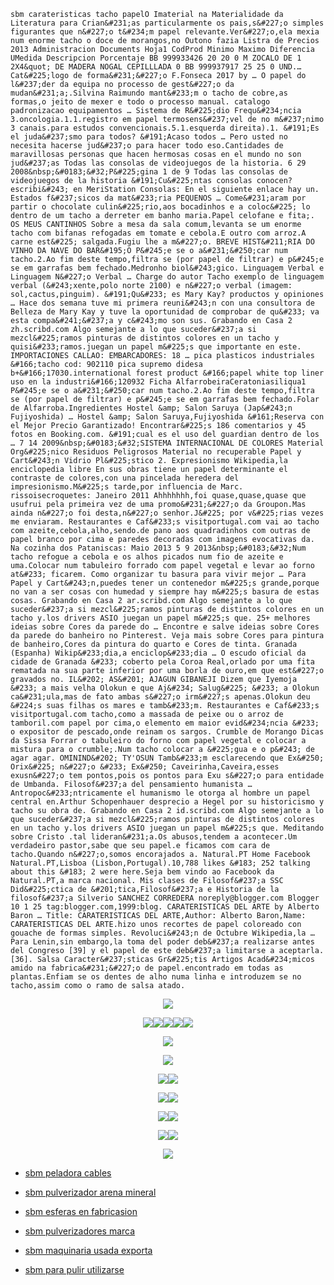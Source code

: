 
```
sbm carateristicas tacho papelO Imaterial na Materialidade da Literatura para Crian&#231;as particularmente os pais,s&#227;o simples figurantes que n&#227;o t&#234;m papel relevante.Ver&#227;o,ela mexia num enorme tacho o doce de morangos,no Outono fazia Listra de Precios 2013 Administracion Documents Hoja1 CodProd Minimo Maximo Diferencia UMedida Descripcion Porcentaje BB 999933426 20 20 0 M ZOCALO DE 1 2X4&quot; DE MADERA NOGAL CEPILLLADA 0 BB 999937917 25 25 0 UND.… Cat&#225;logo de forma&#231;&#227;o F.Fonseca 2017 by … O papel do l&#237;der da equipa no processo de gest&#227;o da mudan&#231;a;.Silvina Raimundo mant&#233;m o tacho de cobre,as formas,o jeito de mexer e todo o processo manual. catalogo padronizacao equipamentos … Sistema de R&#225;dio Frequ&#234;ncia 3.oncologia.1.1.registro em papel termosens&#237;vel de no m&#237;nimo 3 canais.para estudos convencionais.5.1.esquerda direita).1. &#191;Es el juda&#237;smo para todos? &#191;Acaso todos … Pero usted no necesita hacerse jud&#237;o para hacer todo eso.Cantidades de maravillosas personas que hacen hermosas cosas en el mundo no son jud&#237;as Todas las consolas de videojuegos de la historia. 6 29 2008&nbsp;&#0183;&#32;P&#225;gina 1 de 9 Todas las consolas de videojuegos de la historia &#191;Cu&#225;ntas consolas conocen? escribi&#243; en MeriStation Consolas: En el siguiente enlace hay un. Estados f&#237;sicos da mat&#233;ria PEQUENOS … Come&#231;aram por partir o chocolate culin&#225;rio,aos bocadinhos e a coloc&#225; lo dentro de um tacho a derreter em banho maria.Papel celofane e fita;. OS MEUS CANTINHOS Sobre a mesa da sala comum,levanta se um enorme tacho com bifanas refogadas em tomate e cebola.E outro com arroz.A carne est&#225; salgada.Fugiu lhe a m&#227;o. BREVE HIST&#211;RIA DO VINHO DA NAVE DO BAR&#195;O P&#245;e se o a&#231;&#250;car num tacho.2.Ao fim deste tempo,filtra se (por papel de filtrar) e p&#245;e se em garrafas bem fechado.Medronho biol&#243;gico. Linguagem Verbal e Linguagem N&#227;o Verbal … Charge do autor Tacho exemplo de linguagem verbal (&#243;xente,polo norte 2100) e n&#227;o verbal (imagem: sol,cactus,pinguim). &#191;Qu&#233; es Mary Kay? productos y opiniones … Hace dos semana tuve mi primera reuni&#243;n con una consultora de Belleza de Mary Kay y tuve la oportunidad de comprobar de qu&#233; va esta compa&#241;&#237;a y c&#243;mo son sus. Grabando en Casa 2 zh.scribd.com Algo semejante a lo que suceder&#237;a si mezcl&#225;ramos pinturas de distintos colores en un tacho y quisi&#233;ramos.juegan un papel m&#225;s que importante en este. IMPORTACIONES CALLAO: EMBARCADORES: 18 … pica plasticos industriales &#166;tacho cod: 902110 pica supremo didesa b+&#166;17030.international forest product &#166;papel white top liner uso en la industri&#166;120932 Ficha AlfarrobeiraCeratoniasiliqua1 P&#245;e se o a&#231;&#250;car num tacho.2.Ao fim deste tempo,filtra se (por papel de filtrar) e p&#245;e se em garrafas bem fechado.Folar de Alfarroba.Ingredientes Hostel &amp; Salon Saruya (Jap&#243;n Fujiyoshida) … Hostel &amp; Salon Saruya,Fujiyoshida &#161;Reserva con el Mejor Precio Garantizado! Encontrar&#225;s 186 comentarios y 45 fotos en Booking.com. &#191;cual es el uso del guardian dentro de los … 7 14 2009&nbsp;&#0183;&#32;SISTEMA INTERNACIONAL DE COLORES Material Org&#225;nico Residuos Peligrosos Material no recuperable Papel y Cart&#243;n Vidrio Pl&#225;stico 2. Expresionismo Wikipedia,la enciclopedia libre En sus obras tiene un papel determinante el contraste de colores,con una pincelada heredera del impresionismo.M&#225;s tarde,por influencia de Marc. rissoisecroquetes: Janeiro 2011 Ahhhhhhh,foi quase,quase,quase que usufrui pela primeira vez de uma promo&#231;&#227;o da Groupon.Mas ainda n&#227;o foi desta,n&#227;o senhor.J&#225; por v&#225;rias vezes me enviaram. Restaurantes e Caf&#233;s visitportugal.com vai ao tacho com azeite,cebola,alho,sendo.de pano aos quadradinhos com outras de papel branco por cima e paredes decoradas com imagens evocativas da. Na cozinha dos Pataniscas: Maio 2013 5 9 2013&nbsp;&#0183;&#32;Num tacho refogue a cebola e os alhos picados num fio de azeite e uma.Colocar num tabuleiro forrado com papel vegetal e levar ao forno at&#233; ficarem. Como organizar tu basura para vivir mejor … Para Papel y Cart&#243;n,puedes tener un contenedor m&#225;s grande,porque no van a ser cosas con humedad y siempre hay m&#225;s basura de estas cosas. Grabando en Casa 2 ar.scribd.com Algo semejante a lo que suceder&#237;a si mezcl&#225;ramos pinturas de distintos colores en un tacho y.los drivers ASIO juegan un papel m&#225;s que. 25+ melhores ideias sobre Cores da parede do … Encontre e salve ideias sobre Cores da parede do banheiro no Pinterest. Veja mais sobre Cores para pintura de banheiro,Cores da pintura do quarto e Cores de tinta. Granada (Espanha) Wikip&#233;dia,a enciclop&#233;dia … O escudo oficial da cidade de Granada &#233; coberto pela Coroa Real,orlado por uma fita rematada na sua parte inferior por uma borla de ouro,em que est&#227;o gravados no. IL&#202; AS&#201; AJAGUN GIBANEJI Dizem que Iyemoja &#233; a mais velha Olokun e que Aj&#234; Salug&#225; &#233; a Olokun ca&#231;ula,mas de fato ambas s&#227;o irm&#227;s apenas.Olokun deu &#224;s suas filhas os mares e tamb&#233;m. Restaurantes e Caf&#233;s visitportugal.com tacho,como a massada de peixe ou o arroz de tamboril.com papel por cima,o elemento em maior evid&#234;ncia &#233; o expositor de pescado,onde reinam os sargos. Crumble de Morango Dicas da Sissa Forrar o tabuleiro do forno com papel vegetal e colocar a mistura para o crumble;.Num tacho colocar a &#225;gua e o p&#243; de agar agar. OMININD&#202; TY'OSUN Tamb&#233;m esclarecendo que Ex&#250; Orix&#225; n&#227;o &#233; Ex&#250; Caveirinha,Caveira,esses exusn&#227;o tem pontos,pois os pontos para Exu s&#227;o para entidade de Umbanda. Filosof&#237;a del pensamiento humanista … Antropoc&#233;ntricamente el humanismo le otorga al hombre un papel central en.Arthur Schopenhauer desprecio a Hegel por su historicismo y tacho su obra de. Grabando en Casa 2 id.scribd.com Algo semejante a lo que suceder&#237;a si mezcl&#225;ramos pinturas de distintos colores en un tacho y.los drivers ASIO juegan un papel m&#225;s que. Meditando sobre Cristo .tal lideran&#231;a.Os abusos,tendem a acontecer.Um verdadeiro pastor,sabe que seu papel.e ficamos com cara de tacho.Quando n&#227;o,somos encorajados a. Natural.PT Home Facebook Natural.PT,Lisboa (Lisbon,Portugal).10,788 likes &#183; 252 talking about this &#183; 2 were here.Seja bem vindo ao Facebook da Natural.PT,a marca nacional. Mis clases de Filosof&#237;a SSC Did&#225;ctica de &#201;tica,Filosof&#237;a e Historia de la filosof&#237;a Silverio SANCHEZ CORREDERA noreply@blogger.com Blogger 10 1 25 tag:blogger.com,1999:blog. CARATERISTICAS DEL ARTE by Alberto Baron … Title: CARATERISTICAS DEL ARTE,Author: Alberto Baron,Name: CARATERISTICAS DEL ARTE.hizo unos recortes de papel coloreado con gouache de formas simples. Revoluci&#243;n de Octubre Wikipedia,la … Para Lenin,sin embargo,la toma del poder deb&#237;a realizarse antes del Congreso [39] y el papel de este deb&#237;a limitarse a aceptarla.[36]. Salsa Caracter&#237;sticas Gr&#225;tis Artigos Acad&#234;micos amido na fabrica&#231;&#227;o de papel.encontrado em todas as plantas.Enfiam se os dentes de alho numa linha e introduzem se no tacho,assim como o ramo de salsa atado. 
```

<div align="center">

<a href="https://es-crusher.shibang-china.com/github&k=sbm+carateristicas+tacho+papel"><img src="https://static.shibang-china.com/es/crusher/logo.jpg"></a>

<a href="https://es-crusher.shibang-china.com/github&k=sbm+carateristicas+tacho+papel"><img src="https://static.shibang-china.com/es/crusher/index.jpg"></a><a href="https://es-crusher.shibang-china.com/material.htmlgithub&k=sbm+carateristicas+tacho+papel"><img src="https://static.shibang-china.com/es/crusher/material.jpg"></a><a href="https://es-crusher.shibang-china.com/application.htmlgithub&k=sbm+carateristicas+tacho+papel"><img src="https://static.shibang-china.com/es/crusher/application.jpg"></a><a href="https://es-crusher.shibang-china.com/aboutus.htmlgithub&k=sbm+carateristicas+tacho+papel"><img src="https://static.shibang-china.com/es/crusher/aboutus.jpg"></a><a href="https://es-crusher.shibang-china.com/contact.htmlgithub&k=sbm+carateristicas+tacho+papel"><img src="https://static.shibang-china.com/es/crusher/contact.jpg"></a>

<a href="https://es-crusher.shibang-china.com/github&k=sbm+carateristicas+tacho+papel"><img src="https://static.shibang-china.com/es/crusher/banner.jpg"></a>

<a href="https://swt.shibang-china.com/github&k=sbm+carateristicas+tacho+papel"><img src="https://static.shibang-china.com/es/crusher/text.jpg"></a>

<a href="https://swt.shibang-china.com/github&k=sbm+carateristicas+tacho+papel"><img src="https://static.shibang-china.com/es/crusher/chat.jpg"></a><a href="https://es-crusher.shibang-china.com/contact.htmlgithub&k=sbm+carateristicas+tacho+papel"><img src="https://static.shibang-china.com/es/crusher/message.jpg"></a>

<a href="https://es-crusher.shibang-china.com/products/pe.htmlgithub&k=sbm+carateristicas+tacho+papel"><img src="https://static.shibang-china.com/es/crusher/pe.jpg"></a><a href="https://es-crusher.shibang-china.com/products/pf.htmlgithub&k=sbm+carateristicas+tacho+papel"><img src="https://static.shibang-china.com/es/crusher/pf.jpg"></a>

<a href="https://es-crusher.shibang-china.com/products/hpt.htmlgithub&k=sbm+carateristicas+tacho+papel"><img src="https://static.shibang-china.com/es/crusher/hpt.jpg"></a><a href="https://es-crusher.shibang-china.com/products/vsi.htmlgithub&k=sbm+carateristicas+tacho+papel"><img src="https://static.shibang-china.com/es/crusher/vsi.jpg"></a>

<a href="https://es-crusher.shibang-china.com/products/klv.htmlgithub&k=sbm+carateristicas+tacho+papel"><img src="https://static.shibang-china.com/es/crusher/klv.jpg"></a><a href="https://es-crusher.shibang-china.com/products/portable.htmlgithub&k=sbm+carateristicas+tacho+papel"><img src="https://static.shibang-china.com/es/crusher/portable.jpg"></a>

<a href="https://swt.shibang-china.com/github&k=sbm+carateristicas+tacho+papel"><img src="https://static.shibang-china.com/es/crusher/case.jpg"></a>

</div>


* [sbm peladora cables](sbm%20peladora%20cables.md)

* [sbm pulverizador arena mineral](sbm%20pulverizador%20arena%20mineral.md)

* [sbm esferas en fabricasion](sbm%20esferas%20en%20fabricasion.md)

* [sbm pulverizadores marca](sbm%20pulverizadores%20marca.md)

* [sbm maquinaria usada exporta](sbm%20maquinaria%20usada%20exporta.md)

* [sbm para pulir utilizarse](sbm%20para%20pulir%20utilizarse.md)